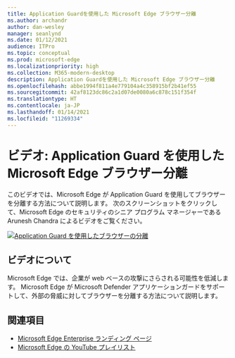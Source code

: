 ```yaml
---
title: Application Guardを使用した Microsoft Edge ブラウザー分離
ms.author: archandr
author: dan-wesley
manager: seanlynd
ms.date: 01/12/2021
audience: ITPro
ms.topic: conceptual
ms.prod: microsoft-edge
ms.localizationpriority: high
ms.collection: M365-modern-desktop
description: Application Guardを使用した Microsoft Edge ブラウザー分離
ms.openlocfilehash: abbe1994f811a4e779104a4c358915bf2b41ef55
ms.sourcegitcommit: 42af8123dc86c2a1d07de0080a6c878c151f354f
ms.translationtype: HT
ms.contentlocale: ja-JP
ms.lasthandoff: 01/14/2021
ms.locfileid: "11269334"
---
```

# ビデオ: Application Guard を使用した Microsoft Edge ブラウザー分離

このビデオでは、Microsoft Edge が Application Guard を使用してブラウザーを分離する方法について説明します。 次のスクリーンショットをクリックして、Microsoft Edge のセキュリティのシニア プログラム マネージャーである Arunesh Chandra によるビデオをご覧ください。

[![Application Guard を使用したブラウザーの分離]( media/microsoft-edge-video-security-application-guard/0.png)](http://www.youtube.com/watch?v=zQjaRqNXMqw "Browser isolation using Application Guard")

## ビデオについて

Microsoft Edge では、企業が web ベースの攻撃にさらされる可能性を低減します。 Microsoft Edge が Microsoft Defender アプリケーションガードをサポートして、外部の脅威に対してブラウザーを分離する方法について説明します。

## 関連項目

- [Microsoft Edge Enterprise ランディング ページ](https://aka.ms/EdgeEnterprise)
- [Microsoft Edge の YouTube プレイリスト](https://www.youtube.com/playlist?list=PLXtHYVsvn_b-uXh1tMeYpT-0iD8tD3tFy)